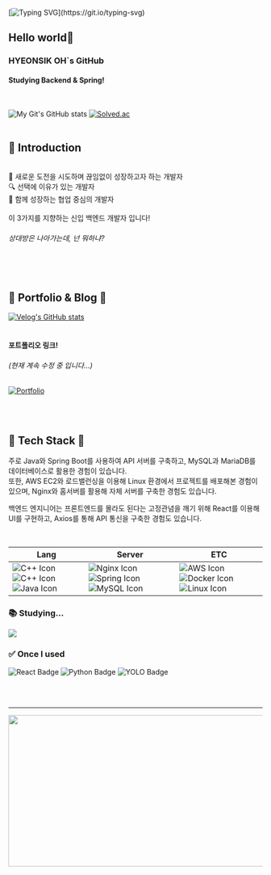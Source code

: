 [![Typing SVG](https://readme-typing-svg.demolab.com?font=Alkatra&weight=500&size=45&duration=4000&pause=3&color=6994CDEE&center=false&vCenter=false&multiline=true&repeat=true&width=1000&height=100&lines=Welcome+to+My+GitHub!)](https://git.io/typing-svg)

## Hello world👋
### HYEONSIK OH`s GitHub
#### Studying Backend & Spring!
<br>

![My Git's GitHub stats](https://github-readme-stats.vercel.app/api?username=Hyeonsik&show_icons=true&theme=radical) [![Solved.ac](http://mazassumnida.wtf/api/v2/generate_badge?boj=ks0689)](https://solved.ac/ks0689)
<br><br>

## 🎤 Introduction

<br>
🌱 새로운 도전을 시도하며 끊임없이 성장하고자 하는 개발자 <br>
🔍 선택에 이유가 있는 개발자  <br>
🤝 함께 성장하는 협업 중심의 개발자 <br>
<br>
이 3가지를 지향하는 신입 백엔드 개발자 입니다!

<h6> 상대방은 나아가는데, 넌 뭐하냐? </h6>

<br><br>

## 📝 Portfolio & Blog 📝
[![Velog's GitHub stats](https://velog-readme-stats.vercel.app/api?name=ks0689)](https://velog.io/@ks0689/posts) <br><br>

<h4>포트폴리오 링크!</h4>
<h6>(현재 계속 수정 중 입니다...)</h6>
 
[![Portfolio](https://img.shields.io/badge/Visit%20Portfolio-blue)](https://portfolio-hyeonsik-ohs-projects.vercel.app/)

<br><br>

## 🔨 Tech Stack 🔧
<p>
주로 Java와 Spring Boot를 사용하여 API 서버를 구축하고, MySQL과 MariaDB를 데이터베이스로 활용한 경험이 있습니다. <br>
또한, AWS EC2와 로드밸런싱을 이용해 Linux 환경에서 프로젝트를 배포해본 경험이 있으며, Nginx와 홈서버를 활용해 자체 서버를 구축한 경험도 있습니다.

백엔드 엔지니어는 프론트엔드를 몰라도 된다는 고정관념을 깨기 위해 React를 이용해 UI를 구현하고, Axios를 통해 API 통신을 구축한 경험도 있습니다.
</p>
<br>

| Lang  | Server | ETC |
| --- | -- | -- |
| <img src="https://img.icons8.com/color/35/c-programming.png" alt="C++ Icon"/> <img src="https://img.icons8.com/color/35/c-plus-plus-logo.png" alt="C++ Icon"/>  <img src="https://img.icons8.com/color/35/java-coffee-cup-logo--v1.png" alt="Java Icon"/> | <img src="https://img.icons8.com/color/35/nginx.png" alt="Nginx Icon"/>  <img src="https://img.icons8.com/color/35/spring-logo.png" alt="Spring Icon"/> <img src="https://img.icons8.com/color/35/mysql-logo.png" alt="MySQL Icon"/>| <img src="https://img.icons8.com/color/35/amazon-web-services.png" alt="AWS Icon"/>  <img src="https://img.icons8.com/color/35/docker.png" alt="Docker Icon"/>  <img src="https://img.icons8.com/color/35/linux.png" alt="Linux Icon"/>|

### 📚 Studying...
<div>
  <img src="https://img.shields.io/badge/Kotlin-7F52FF.svg?style=flat-square&logo=kotlin&logoColor=white"/>
</div>

### ✅ Once I used
<div>
  <img src="https://img.shields.io/badge/React-61DAFB?style=flat-square&logo=react&logoColor=black" alt="React Badge"/>
  <img src="https://img.shields.io/badge/Python-3776AB?style=flat-square&logo=python&logoColor=white" alt="Python Badge"/>
  <img src="https://img.shields.io/badge/YOLO-0F2B46?style=flat-square&logo=deepl&logoColor=white" alt="YOLO Badge"/>
</div>

<br><br>

<hr>
<a href="https://github.com/devxb/gitanimals">
<img
  src="https://render.gitanimals.org/farms/HYEONSIKOH"
  width="600"
  height="300"
/>
</a>

